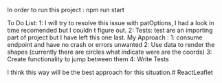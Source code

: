 In order to run this project :
npm run start

To Do List:
1: I will try to resolve this issue with patOptions, I had a look in time recomended but I couldn t figure out.
2: Tests: test are an importing part of project but I have left this one last.
My Approach :
1: consume endpoint and have no crash or errors unwanted
2: Use data to render the shapes (currently there are circles what indicate were are the coords)
3: Create functionality to jump between them
4: Write Tests
 
I think this way will be the best approach for this situation.# ReactLeaflet
